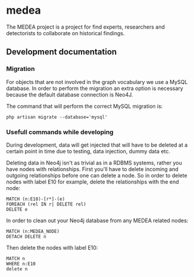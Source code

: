 # medea
The MEDEA project is a project for find experts, researchers and detectorists to collaborate on historical findings.

## Development documentation

### Migration

For objects that are not involved in the graph vocabulary we use a MySQL database.
In order to perform the migration an extra option is necessary because the default database connection is Neo4J.

The command that will perform the correct MySQL migration is:

    php artisan migrate --database='mysql'

### Usefull commands while developing

During development, data will get injected that will have to be deleted at a certain point in time due to testing, data injection, dummy data etc.

Deleting data in Neo4j isn't as trivial as in a RDBMS systems, rather you have nodes with relationships. First you'll have to delete incoming and outgoing relationships before one can delete a node. So in order to delete nodes with label E10 for example, delete the relationships with the end node:

    MATCH (n:E10)-[r*]-(e)
    FOREACH (rel IN r| DELETE rel)
    DELETE e

In order to clean out your Neo4j database from any MEDEA related nodes:

    MATCH (n:MEDEA_NODE)
    DETACH DELETE n

Then delete the nodes with label E10:

    MATCH n
    WHERE n:E10
    delete n

